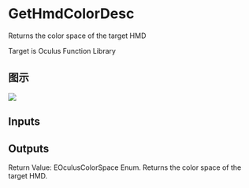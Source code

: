 # GetHmdColorDesc

Returns the color space of the target HMD

Target is Oculus Function Library

## 图示

![]($-20221218-20150766.png)

## Inputs

## Outputs

Return Value: EOculusColorSpace Enum. Returns the color space of the target HMD.

